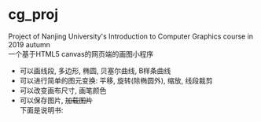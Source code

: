 # cg_proj
Project of Nanjing University's Introduction to Computer Graphics course in 2019 autumn  
一个基于HTML5 canvas的网页端的画图小程序  
+ 可以画线段, 多边形, 椭圆, 贝塞尔曲线, B样条曲线  
+ 可以进行简单的图元变换: 平移, 旋转(除椭圆外), 缩放, 线段裁剪
+ 可以改变画布尺寸, 画笔颜色
+ 可以保存图片, ~~加载图片~~  
下面是说明书:  
